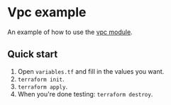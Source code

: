 # Vpc example

An example of how to use the [vpc module](../../modules/vpc).

## Quick start

1. Open `variables.tf` and fill in the values you want.
2. `terraform init`.
3. `terraform apply`.
4. When you're done testing: `terraform destroy`.